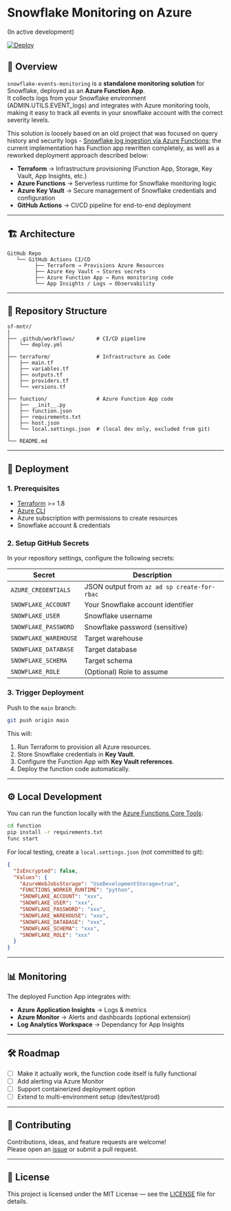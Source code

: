 # Snowflake Monitoring on Azure 
(In active development)

[![Deploy](https://github.com/minchev91/snowflake-events-monitoring/actions/workflows/deploy.yml/badge.svg)](https://github.com/minchev91/snowflake-events-monitoring/actions)

## 📌 Overview
`snowflake-events-monitoring` is a **standalone monitoring solution** for Snowflake, deployed as an **Azure Function App**.  
It collects logs from your Snowflake environment (ADMIN.UTILS.EVENT_logs) and integrates with Azure monitoring tools, making it easy to track all events in your snowflake account with the correct severity levels. 

This solution is loosely based on an old project that was focused on query history and security logs - [Snowflake log ingestion via Azure Functions](https://medium.com/@enleak/snowflake-log-ingestion-via-azure-functions-b7e575ce4ee2); the current implementation has Function app rewritten completely, as well as a reworked deployment approach described below:

- **Terraform** → Infrastructure provisioning (Function App, Storage, Key Vault, App Insights, etc.)
- **Azure Functions** → Serverless runtime for Snowflake monitoring logic
- **Azure Key Vault** → Secure management of Snowflake credentials and configuration
- **GitHub Actions** → CI/CD pipeline for end-to-end deployment

---

## 🏗 Architecture
```
GitHub Repo
   └── GitHub Actions CI/CD
         ├── Terraform → Provisions Azure Resources
         ├── Azure Key Vault → Stores secrets
         ├── Azure Function App → Runs monitoring code
         └── App Insights / Logs → Observability
```

---

## 📂 Repository Structure
```
sf-mntr/
│
├── .github/workflows/       # CI/CD pipeline
│   └── deploy.yml
│
├── terraform/               # Infrastructure as Code
│   ├── main.tf
│   ├── variables.tf
│   ├── outputs.tf
│   ├── providers.tf
│   └── versions.tf
│
├── function/                # Azure Function App code
│   ├── __init__.py
│   ├── function.json
│   ├── requirements.txt
│   ├── host.json
│   └── local.settings.json  # (local dev only, excluded from git)
│
└── README.md
```

---

## 🚀 Deployment

### 1. Prerequisites
- [Terraform](https://developer.hashicorp.com/terraform/downloads) >= 1.8
- [Azure CLI](https://learn.microsoft.com/en-us/cli/azure/install-azure-cli)
- Azure subscription with permissions to create resources
- Snowflake account & credentials

### 2. Setup GitHub Secrets
In your repository settings, configure the following secrets:

| Secret | Description |
|--------|-------------|
| `AZURE_CREDENTIALS` | JSON output from `az ad sp create-for-rbac` |
| `SNOWFLAKE_ACCOUNT` | Your Snowflake account identifier |
| `SNOWFLAKE_USER` | Snowflake username |
| `SNOWFLAKE_PASSWORD` | Snowflake password (sensitive) |
| `SNOWFLAKE_WAREHOUSE` | Target warehouse |
| `SNOWFLAKE_DATABASE` | Target database |
| `SNOWFLAKE_SCHEMA` | Target schema |
| `SNOWFLAKE_ROLE` | (Optional) Role to assume |

### 3. Trigger Deployment
Push to the `main` branch:
```bash
git push origin main
```

This will:
1. Run Terraform to provision all Azure resources.
2. Store Snowflake credentials in **Key Vault**.
3. Configure the Function App with **Key Vault references**.
4. Deploy the function code automatically.

---

## ⚙️ Local Development
You can run the function locally with the [Azure Functions Core Tools](https://learn.microsoft.com/en-us/azure/azure-functions/functions-run-local):

```bash
cd function
pip install -r requirements.txt
func start
```

For local testing, create a `local.settings.json` (not committed to git):

```json
{
  "IsEncrypted": false,
  "Values": {
    "AzureWebJobsStorage": "UseDevelopmentStorage=true",
    "FUNCTIONS_WORKER_RUNTIME": "python",
    "SNOWFLAKE_ACCOUNT": "xxx",
    "SNOWFLAKE_USER": "xxx",
    "SNOWFLAKE_PASSWORD": "xxx",
    "SNOWFLAKE_WAREHOUSE": "xxx",
    "SNOWFLAKE_DATABASE": "xxx",
    "SNOWFLAKE_SCHEMA": "xxx",
    "SNOWFLAKE_ROLE": "xxx"
  }
}
```

---

## 📊 Monitoring
The deployed Function App integrates with:
- **Azure Application Insights** → Logs & metrics
- **Azure Monitor** → Alerts and dashboards (optional extension)
- **Log Analytics Workspace** → Dependancy for App Insights

---

## 🛠 Roadmap
- [ ] Make it actually work, the function code itself is fully functional
- [ ] Add alerting via Azure Monitor
- [ ] Support containerized deployment option
- [ ] Extend to multi-environment setup (dev/test/prod)

---

## 🤝 Contributing
Contributions, ideas, and feature requests are welcome!  
Please open an [issue](../../issues) or submit a pull request.

---

## 📜 License
This project is licensed under the MIT License — see the [LICENSE](LICENSE) file for details.
